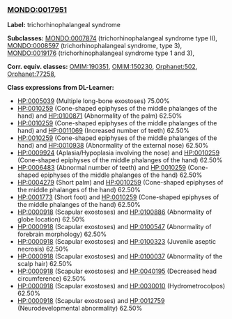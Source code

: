 
### [MONDO:0017951](http://purl.obolibrary.org/obo/MONDO_0017951)
**Label:** trichorhinophalangeal syndrome

**Subclasses:** [MONDO:0007874](http://purl.obolibrary.org/obo/MONDO_0007874) (trichorhinophalangeal syndrome type II), [MONDO:0008597](http://purl.obolibrary.org/obo/MONDO_0008597) (trichorhinophalangeal syndrome, type 3), [MONDO:0019176](http://purl.obolibrary.org/obo/MONDO_0019176) (trichorhinophalangeal syndrome type 1 and 3), 

**Corr. equiv. classes:** [OMIM:190351](http://purl.obolibrary.org/obo/OMIM_190351), [OMIM:150230](http://purl.obolibrary.org/obo/OMIM_150230), [Orphanet:502](http://www.orpha.net/ORDO/Orphanet_502), [Orphanet:77258](http://www.orpha.net/ORDO/Orphanet_77258), 

**Class expressions from DL-Learner:**

- [HP:0005039](http://purl.obolibrary.org/obo/HP_0005039) (Multiple long-bone exostoses) 75.00%
- [HP:0010259](http://purl.obolibrary.org/obo/HP_0010259) (Cone-shaped epiphyses of the middle phalanges of the hand) and [HP:0100871](http://purl.obolibrary.org/obo/HP_0100871) (Abnormality of the palm) 62.50%
- [HP:0010259](http://purl.obolibrary.org/obo/HP_0010259) (Cone-shaped epiphyses of the middle phalanges of the hand) and [HP:0011069](http://purl.obolibrary.org/obo/HP_0011069) (Increased number of teeth) 62.50%
- [HP:0010259](http://purl.obolibrary.org/obo/HP_0010259) (Cone-shaped epiphyses of the middle phalanges of the hand) and [HP:0010938](http://purl.obolibrary.org/obo/HP_0010938) (Abnormality of the external nose) 62.50%
- [HP:0009924](http://purl.obolibrary.org/obo/HP_0009924) (Aplasia/Hypoplasia involving the nose) and [HP:0010259](http://purl.obolibrary.org/obo/HP_0010259) (Cone-shaped epiphyses of the middle phalanges of the hand) 62.50%
- [HP:0006483](http://purl.obolibrary.org/obo/HP_0006483) (Abnormal number of teeth) and [HP:0010259](http://purl.obolibrary.org/obo/HP_0010259) (Cone-shaped epiphyses of the middle phalanges of the hand) 62.50%
- [HP:0004279](http://purl.obolibrary.org/obo/HP_0004279) (Short palm) and [HP:0010259](http://purl.obolibrary.org/obo/HP_0010259) (Cone-shaped epiphyses of the middle phalanges of the hand) 62.50%
- [HP:0001773](http://purl.obolibrary.org/obo/HP_0001773) (Short foot) and [HP:0010259](http://purl.obolibrary.org/obo/HP_0010259) (Cone-shaped epiphyses of the middle phalanges of the hand) 62.50%
- [HP:0000918](http://purl.obolibrary.org/obo/HP_0000918) (Scapular exostoses) and [HP:0100886](http://purl.obolibrary.org/obo/HP_0100886) (Abnormality of globe location) 62.50%
- [HP:0000918](http://purl.obolibrary.org/obo/HP_0000918) (Scapular exostoses) and [HP:0100547](http://purl.obolibrary.org/obo/HP_0100547) (Abnormality of forebrain morphology) 62.50%
- [HP:0000918](http://purl.obolibrary.org/obo/HP_0000918) (Scapular exostoses) and [HP:0100323](http://purl.obolibrary.org/obo/HP_0100323) (Juvenile aseptic necrosis) 62.50%
- [HP:0000918](http://purl.obolibrary.org/obo/HP_0000918) (Scapular exostoses) and [HP:0100037](http://purl.obolibrary.org/obo/HP_0100037) (Abnormality of the scalp hair) 62.50%
- [HP:0000918](http://purl.obolibrary.org/obo/HP_0000918) (Scapular exostoses) and [HP:0040195](http://purl.obolibrary.org/obo/HP_0040195) (Decreased head circumference) 62.50%
- [HP:0000918](http://purl.obolibrary.org/obo/HP_0000918) (Scapular exostoses) and [HP:0030010](http://purl.obolibrary.org/obo/HP_0030010) (Hydrometrocolpos) 62.50%
- [HP:0000918](http://purl.obolibrary.org/obo/HP_0000918) (Scapular exostoses) and [HP:0012759](http://purl.obolibrary.org/obo/HP_0012759) (Neurodevelopmental abnormality) 62.50%


